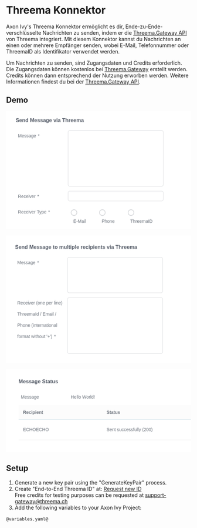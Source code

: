 # Threema Konnektor

Axon Ivy's Threema Konnektor ermöglicht es dir, Ende-zu-Ende-verschlüsselte Nachrichten zu senden, indem er die [Threema.Gateway API](https://threema.ch/en/gateway) von Threema integriert. Mit diesem Konnektor kannst du Nachrichten an einen oder mehrere Empfänger senden, wobei E-Mail, Telefonnummer oder ThreemaID als Identifikator verwendet werden.

Um Nachrichten zu senden, sind Zugangsdaten und Credits erforderlich. Die Zugangsdaten können kostenlos bei [Threema.Gateway](https://gateway.threema.ch/en/signup) erstellt werden. Credits können dann entsprechend der Nutzung erworben werden. Weitere Informationen findest du bei der [Threema.Gateway API](https://threema.ch/en/gateway).

## Demo

![Send to one recipient](./images/singleMessage.png)

![Send to multiple recipients](./images/multiMessage.png)

![Result screen](./images/resultScreen.png)

## Setup

1. Generate a new key pair using the "GenerateKeyPair" process.
2. Create "End-to-End Threema ID" at: [Request new ID](https://gateway.threema.ch/en/id-request) <br> 
Free credits for testing purposes can be requested at [support-gateway@threema.ch](mailto:support-gateway@threema.ch) <br>
3. Add the following variables to your Axon Ivy Project:

```
@variables.yaml@
```
